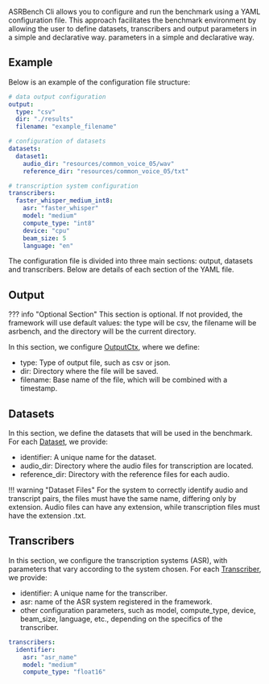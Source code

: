 ASRBench Cli allows you to configure and run the benchmark using a YAML configuration file. This approach facilitates the
benchmark environment by allowing the user to define datasets, transcribers and output parameters in a simple and declarative way.
parameters in a simple and declarative way. 

## Example

Below is an example of the configuration file structure:

```yaml
# data output configuration
output:
  type: "csv"
  dir: "./results"
  filename: "example_filename"

# configuration of datasets
datasets:
  dataset1:
    audio_dir: "resources/common_voice_05/wav"
    reference_dir: "resources/common_voice_05/txt"

# transcription system configuration
transcribers:
  faster_whisper_medium_int8:
    asr: "faster_whisper"
    model: "medium"
    compute_type: "int8"
    device: "cpu"
    beam_size: 5
    language: "en"  
```

The configuration file is divided into three main sections: output, datasets and transcribers. Below are details of each
section of the YAML file.

## Output
??? info "Optional Section"
    This section is optional. If not provided, the framework will use default values: the type will be csv, the filename 
    will be asrbench, and the directory will be the current directory.

In this section, we configure [OutputCtx](./references/output.md), where we define:

- type: Type of output file, such as csv or json.
- dir: Directory where the file will be saved.
- filename: Base name of the file, which will be combined with a timestamp.

## Datasets

In this section, we define the datasets that will be used in the benchmark. For each [Dataset](./references/dataset.md), 
we provide:

- identifier: A unique name for the dataset.
- audio_dir: Directory where the audio files for transcription are located.
- reference_dir: Directory with the reference files for each audio.

!!! warning "Dataset Files"
    For the system to correctly identify audio and transcript pairs, the files must have the same name, differing only 
    by extension. Audio files can have any extension, while transcription files must have the extension .txt.

## Transcribers

In this section, we configure the transcription systems (ASR), with parameters that vary according to the system chosen. 
For each [Transcriber](./references/transcribers/transcriber.md), we provide:

- identifier: A unique name for the transcriber.
- asr: name of the ASR system registered in the framework.
- other configuration parameters, such as model, compute_type, device, beam_size, language, etc., depending on the 
specifics of the transcriber.

```yaml
transcribers:
  identifier:
    asr: "asr_name"
    model: "medium"
    compute_type: "float16"
```
